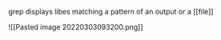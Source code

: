 grep displays libes matching a pattern of an output or a [[file]]

![[Pasted image 20220303093200.png]]